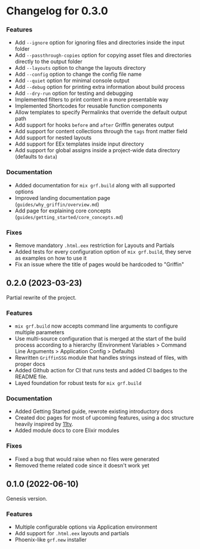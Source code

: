 # Changelog for 0.3.0

### Features
* Add `--ignore` option for ignoring files and directories inside the input folder
* Add `--passthrough-copies` option for copying asset files and directories directly to the output folder
* Add `--layouts` option to change the layouts directory
* Add `--config` option to change the config file name
* Add `--quiet` option for minimal console output
* Add `--debug` option for printing extra information about build process
* Add `--dry-run` option for testing and debugging
* Implemented filters to print content in a more presentable way
* Implemented Shortcodes for reusable function components
* Allow templates to specify Permalinks that override the default output path
* Add support for hooks `before` and `after` Griffin generates output
* Add support for content collections through the `tags` front matter field
* Add support for nested layouts
* Add support for EEx templates inside input directory
* Add support for global assigns inside a project-wide data directory (defaults to `data`)

### Documentation
* Added documentation for `mix grf.build` along with all supported options
* Improved landing documentation page (`guides/why_griffin/overview.md`)
* Add page for explaining core concepts (`guides/getting_started/core_concepts.md`)

### Fixes
* Remove mandatory `.html.eex` restriction for Layouts and Partials
* Added tests for every configuration option of `mix grf.build`, they serve as examples on how to use it
* Fix an issue where the title of pages would be hardcoded to "Griffin"

## 0.2.0 (2023-03-23)

Partial rewrite of the project.

### Features
* `mix grf.build` now accepts command line arguments to configure multiple parameters
* Use multi-source configuration that is merged at the start of the build process according to a hierarchy (Environment Variables > Command Line Arguments > Application Config > Defaults)
* Rewritten `GriffinSSG` module that handles strings instead of files, with proper docs
* Added Github action for CI that runs tests and added CI badges to the README file.
* Layed foundation for robust tests for `mix grf.build`

### Documentation
* Added Getting Started guide, rewrote existing introductory docs
* Created doc pages for most of upcoming features, using a doc structure heavily inspired by [11ty](https://www.11ty.dev/docs/).
* Added module docs to core Elixir modules

### Fixes
* Fixed a bug that would raise when no files were generated
* Removed theme related code since it doesn't work yet

## 0.1.0 (2022-06-10)

Genesis version.

### Features
* Multiple configurable options via Application environment
* Add support for `.html.eex` layouts and partials
* Phoenix-like `grf.new` installer